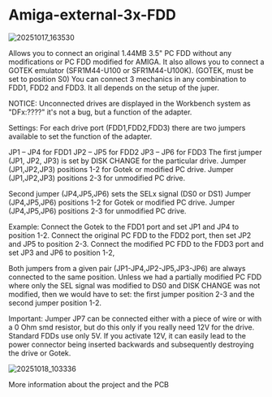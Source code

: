 # Amiga-external-3x-FDD

![20251017_163530](https://github.com/user-attachments/assets/bb7866ed-46f4-41a4-8de2-53a95b0d27c0)

Allows you to connect an original 1.44MB 3.5" PC FDD without any modifications or  PC FDD modified for AMIGA. It also allows you to connect a GOTEK emulator (SFR1M44-U100 or SFR1M44-U100K).
(GOTEK, must be set to position S0)
You can connect 3 mechanics in any combination to FDD1, FDD2 and FDD3.
It all depends on the setup of the juper.

NOTICE:
Unconnected drives are displayed in the Workbench system as "DFx:????" it's not a bug, but a function of the adapter.


Settings:
For each drive port (FDD1,FDD2,FDD3)
there are two jumpers available to set the function of the adapter.

JP1 – JP4 for FDD1
JP2 – JP5 for FDD2
JP3 – JP6 for FDD3
The first jumper (JP1, JP2, JP3) is set by DISK CHANGE for the particular drive.
Jumper (JP1,JP2,JP3) positions 1-2 for Gotek or modified PC drive.
Jumper (JP1,JP2,JP3) positions 2-3 for unmodified PC drive.

Second jumper (JP4,JP5,JP6) 
sets the SELx signal (DS0 or DS1)
Jumper (JP4,JP5,JP6) positions 1-2 for Gotek or modified PC drive.
Jumper (JP4,JP5,JP6) positions 2-3 for unmodified PC drive.



Example:
Connect the Gotek to the FDD1 port and set JP1 and JP4 to position 1-2.
Connect the original PC FDD to the FDD2 port, then set JP2 and JP5 to position 2-3.
Connect the modified PC FDD to the FDD3 port and set JP3 and JP6 to position 1-2,

Both jumpers from a given pair (JP1-JP4,JP2-JP5,JP3-JP6) are always connected to the same position.
Unless we had a partially modified PC FDD where only the SEL signal was modified to DS0 and DISK CHANGE was not modified, then we would have to set: the first jumper position 2-3 and the second jumper position 1-2.

Important:
Jumper JP7 can be connected either with a piece of wire or with a 0 Ohm smd resistor, but do this only if you really need 12V for the drive. Standard FDDs use only 5V.
If you activate 12V, it can easily lead to the power connector being inserted backwards and subsequently destroying the drive or Gotek.




![20251018_103336](https://github.com/user-attachments/assets/930e9d4d-9dd0-410f-8968-f6ca6372ad63)



More information about the project and the PCB
